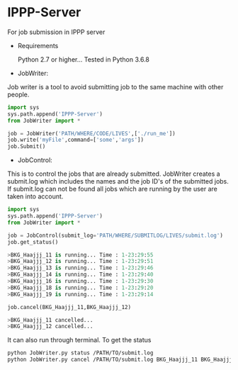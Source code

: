 # IPPP-Server
 For job submission in IPPP server

* Requirements

  Python 2.7 or higher...
  Tested in Python 3.6.8

* JobWriter:

Job writer is a tool to avoid submitting job to the same machine with other people. 

```python
import sys
sys.path.append('IPPP-Server')
from JobWriter import *

job = JobWriter('PATH/WHERE/CODE/LIVES',['./run_me'])
job.write('myFile',command=['some','args'])
job.Submit()
```

* JobControl:

This is to control the jobs that are already submitted. JobWriter creates a submit.log
which includes the names and the job ID's of the submitted jobs. If submit.log can not be found
all jobs which are running by the user are taken into account.

```python
import sys
sys.path.append('IPPP-Server')
from JobWriter import *

job = JobControl(submit_log='PATH/WHERE/SUBMITLOG/LIVES/submit.log')
job.get_status()

>BKG_Haajjj_11 is running... Time : 1-23:29:55
>BKG_Haajjj_12 is running... Time : 1-23:29:51
>BKG_Haajjj_13 is running... Time : 1-23:29:46
>BKG_Haajjj_14 is running... Time : 1-23:29:40
>BKG_Haajjj_16 is running... Time : 1-23:29:30
>BKG_Haajjj_18 is running... Time : 1-23:29:20
>BKG_Haajjj_19 is running... Time : 1-23:29:14

job.cancel(BKG_Haajjj_11,BKG_Haajjj_12)

>BKG_Haajjj_11 cancelled...
>BKG_Haajjj_12 cancelled...
```

It can also run through terminal. To get the status

```bash
python JobWriter.py status /PATH/TO/submit.log
python JobWriter.py cancel /PATH/TO/submit.log BKG_Haajjj_11 BKG_Haajjj_12
```